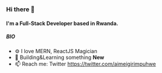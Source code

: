 ### Hi there 👋

#### I'm a Full-Stack Developer based in Rwanda.

##### BIO

- ⚙️ I love MERN, ReactJS Magician
- 🌱 Building&Learning something **New**
- 📫 Reach me: Twitter https://twitter.com/aimeigirimpuhwe
